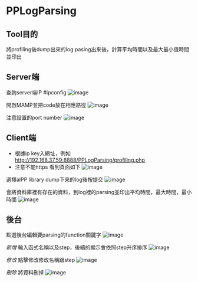 # PPLogParsing
## Tool目的 
將profiling後dump出來的log pasing出來後，計算平均時間以及最大最小值時間並印出

## Server端
查詢server端IP
#ipconfig
![image](https://user-images.githubusercontent.com/10304041/168102044-70965060-f629-4d5e-b86a-063a054d0931.png)

開啟MAMP並把code放在相應路徑
![image](https://user-images.githubusercontent.com/10304041/168102194-8163c311-fe89-48dd-b357-f5c1fe3c2196.png)

注意設置的port number
![image](https://user-images.githubusercontent.com/10304041/168102385-a6f0aeb8-5fcb-4d99-bc07-a73339b35ecf.png)

## Client端
* 根據ip key入網址，例如 http://192.168.37.59:8888/PPLogParsing/profiling.php
* 注意不能https
看到頁面如下
![image](https://user-images.githubusercontent.com/10304041/168102525-4fc8183c-6ae4-4e46-92e9-3703f19280d4.png)

選擇alPP library dump下來的log後按提交
![image](https://user-images.githubusercontent.com/10304041/168102632-8afbee8f-4666-44aa-8e93-b8820dbeeabe.png)

會將資料庫裡有存在的資料，到log裡的parsing並印出平均時間，最大時間，最小時間
![image](https://user-images.githubusercontent.com/10304041/168102725-02de3a0f-19d2-48d9-a2b5-0e47583a0680.png)

## 後台
點選後台編輯要parsing的function關鍵字
![image](https://user-images.githubusercontent.com/10304041/168102860-568cd928-d912-4d6f-bf1d-eed93398a722.png)

*新增*
輸入函式名稱以及step，後續的顯示會依照step升序排序
![image](https://user-images.githubusercontent.com/10304041/168102951-b20c3443-4a70-419d-b33a-74f99113c8a9.png)

*修改*
點擊修改修改名稱跟step
![image](https://user-images.githubusercontent.com/10304041/168103106-b7a47165-9cee-400b-9f64-b266ab209783.png)

*刪除*
將資料刪掉
![image](https://user-images.githubusercontent.com/10304041/168103214-3ff237fc-9969-409a-bf99-488c9c828a88.png)


